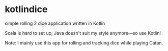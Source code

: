 # kotlindice
simple rolling 2 dice application written in Kotlin

Scala is hard to set up; Java doesn't suit my style anymore—so use Kotlin!

Note: I mainly use this app for rolling and tracking dice while playing Catan.

